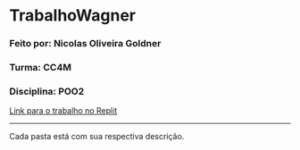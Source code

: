 # TrabalhoWagner
### Feito por: Nicolas Oliveira Goldner
### Turma: CC4M
### Disciplina: POO2
[Link para o trabalho no Replit](https://replit.com/@NicolasOlivei31/Trab01)

---
Cada pasta está com sua respectiva descrição.

